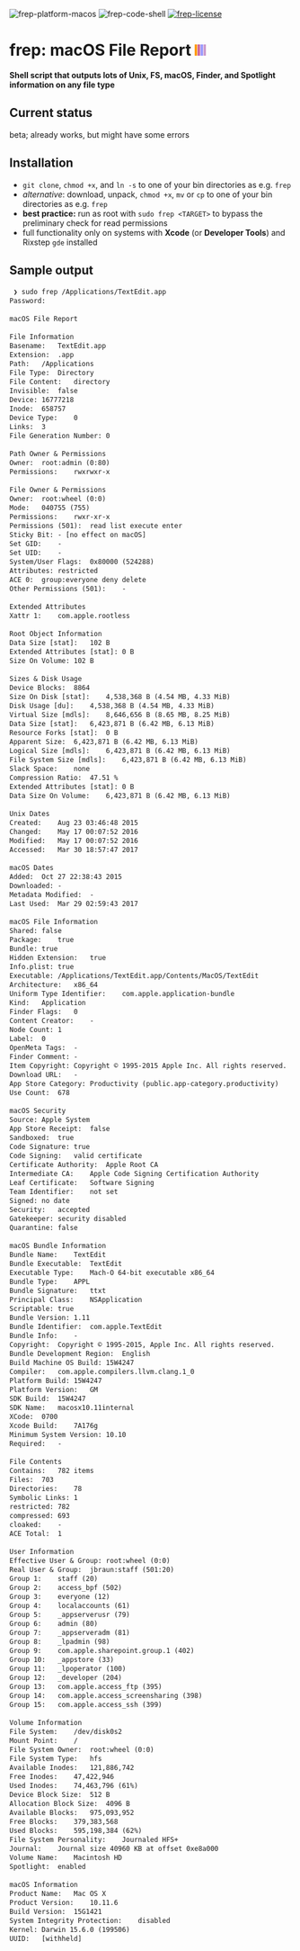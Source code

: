 ![frep-platform-macos](https://img.shields.io/badge/platform-macOS-lightgrey.svg)
![frep-code-shell](https://img.shields.io/badge/code-shell-yellow.svg)
[![frep-license](http://img.shields.io/badge/license-MIT+-blue.svg)](https://github.com/JayBrown/frep/blob/master/license.md)

# frep: macOS File Report <img src="https://github.com/JayBrown/frep/blob/master/img/jb-img.png" height="20px"/>
**Shell script that outputs lots of Unix, FS, macOS, Finder, and Spotlight information on any file type**

## Current status
beta; already works, but might have some errors

## Installation
* `git clone`, `chmod +x`, and `ln -s` to one of your bin directories as e.g. `frep`
* *alternative*: download, unpack, `chmod +x`, `mv` or `cp` to one of your bin directories as e.g. `frep`
* **best practice:** run as root with `sudo frep <TARGET>` to bypass the preliminary check for read permissions
* full functionality only on systems with **Xcode** (or **Developer Tools**) and Rixstep `gde` installed

## Sample output

```
 ❯ sudo frep /Applications/TextEdit.app
Password:

macOS File Report

File Information
Basename:	TextEdit.app
Extension:	.app
Path:	/Applications
File Type:	Directory
File Content:	directory
Invisible:	false
Device:	16777218
Inode:	658757
Device Type:	0
Links:	3
File Generation Number:	0

Path Owner & Permissions
Owner:	root:admin (0:80)
Permissions:	rwxrwxr-x

File Owner & Permissions
Owner:	root:wheel (0:0)
Mode:	040755 (755)
Permissions:	rwxr-xr-x
Permissions (501):	read list execute enter
Sticky Bit:	- [no effect on macOS]
Set GID:	-
Set UID:	-
System/User Flags:	0x80000 (524288)
Attributes:	restricted
ACE 0:	group:everyone deny delete
Other Permissions (501):	-

Extended Attributes
Xattr 1:	com.apple.rootless

Root Object Information
Data Size [stat]:	102 B
Extended Attributes [stat]:	0 B
Size On Volume:	102 B

Sizes & Disk Usage
Device Blocks:	8864
Size On Disk [stat]:	4,538,368 B (4.54 MB, 4.33 MiB)
Disk Usage [du]:	4,538,368 B (4.54 MB, 4.33 MiB)
Virtual Size [mdls]:	8,646,656 B (8.65 MB, 8.25 MiB)
Data Size [stat]:	6,423,871 B (6.42 MB, 6.13 MiB)
Resource Forks [stat]:	0 B
Apparent Size:	6,423,871 B (6.42 MB, 6.13 MiB)
Logical Size [mdls]:	6,423,871 B (6.42 MB, 6.13 MiB)
File System Size [mdls]:	6,423,871 B (6.42 MB, 6.13 MiB)
Slack Space:	none
Compression Ratio:	47.51 %
Extended Attributes [stat]:	0 B
Data Size On Volume:	6,423,871 B (6.42 MB, 6.13 MiB)

Unix Dates
Created:	Aug 23 03:46:48 2015
Changed:	May 17 00:07:52 2016
Modified:	May 17 00:07:52 2016
Accessed:	Mar 30 18:57:47 2017

macOS Dates
Added:	Oct 27 22:38:43 2015
Downloaded:	-
Metadata Modified:	-
Last Used:	Mar 29 02:59:43 2017

macOS File Information
Shared:	false
Package:	true
Bundle:	true
Hidden Extension:	true
Info.plist:	true
Executable:	/Applications/TextEdit.app/Contents/MacOS/TextEdit
Architecture:	x86_64
Uniform Type Identifier:	com.apple.application-bundle
Kind:	Application
Finder Flags:	0
Content Creator:	-
Node Count:	1
Label:	0
OpenMeta Tags:	-
Finder Comment:	-
Item Copyright:	Copyright © 1995-2015 Apple Inc. All rights reserved.
Download URL:	-
App Store Category:	Productivity (public.app-category.productivity)
Use Count:	678

macOS Security
Source:	Apple System
App Store Receipt:	false
Sandboxed:	true
Code Signature:	true
Code Signing:	valid certificate
Certificate Authority:	Apple Root CA
Intermediate CA:	Apple Code Signing Certification Authority
Leaf Certificate:	Software Signing
Team Identifier:	not set
Signed:	no date
Security:	accepted
Gatekeeper:	security disabled
Quarantine:	false

macOS Bundle Information
Bundle Name:	TextEdit
Bundle Executable:	TextEdit
Executable Type:	Mach-O 64-bit executable x86_64
Bundle Type:	APPL
Bundle Signature:	ttxt
Principal Class:	NSApplication
Scriptable:	true
Bundle Version:	1.11
Bundle Identifier:	com.apple.TextEdit
Bundle Info:	-
Copyright:	Copyright © 1995-2015, Apple Inc. All rights reserved.
Bundle Development Region:	English
Build Machine OS Build:	15W4247
Compiler:	com.apple.compilers.llvm.clang.1_0
Platform Build:	15W4247
Platform Version:	GM
SDK Build:	15W4247
SDK Name:	macosx10.11internal
XCode:	0700
Xcode Build:	7A176g
Minimum System Version:	10.10
Required:	-

File Contents
Contains:	782 items
Files:	703
Directories:	78
Symbolic Links:	1
restricted:	782
compressed:	693
cloaked:	-
ACE Total:	1

User Information
Effective User & Group:	root:wheel (0:0)
Real User & Group:	jbraun:staff (501:20)
Group 1:	staff (20)
Group 2:	access_bpf (502)
Group 3:	everyone (12)
Group 4:	localaccounts (61)
Group 5:	_appserverusr (79)
Group 6:	admin (80)
Group 7:	_appserveradm (81)
Group 8:	_lpadmin (98)
Group 9:	com.apple.sharepoint.group.1 (402)
Group 10:	_appstore (33)
Group 11:	_lpoperator (100)
Group 12:	_developer (204)
Group 13:	com.apple.access_ftp (395)
Group 14:	com.apple.access_screensharing (398)
Group 15:	com.apple.access_ssh (399)

Volume Information
File System:	/dev/disk0s2
Mount Point:	/
File System Owner:	root:wheel (0:0)
File System Type:	hfs
Available Inodes:	121,886,742
Free Inodes:	47,422,946
Used Inodes:	74,463,796 (61%)
Device Block Size:	512 B
Allocation Block Size:	4096 B
Available Blocks:	975,093,952
Free Blocks:	379,383,568
Used Blocks:	595,198,384 (62%)
File System Personality:	Journaled HFS+
Journal:	Journal size 40960 KB at offset 0xe8a000
Volume Name:	Macintosh HD
Spotlight:	enabled

macOS Information
Product Name:	Mac OS X
Product Version:	10.11.6
Build Version:	15G1421
System Integrity Protection:	disabled
Kernel:	Darwin 15.6.0 (199506)
UUID:	[withheld]
```
